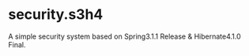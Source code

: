 security.s3h4
=============

A simple security system based on Spring3.1.1 Release &amp; Hibernate4.1.0 Final.